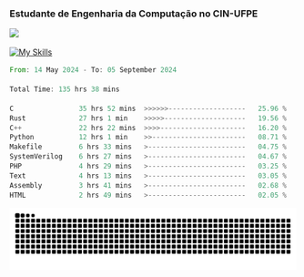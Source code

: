 
### Estudante de Engenharia da Computação no CIN-UFPE
<div>
      <!--<img width=400 src="https://github-readme-stats.vercel.app/api?username=Zed201&show_icons=true&theme=tokyonight" /-->
      <img width=400 src='https://leetcode.card.workers.dev/Zed201?theme=nord&font=baloo&extension=null' />
</div>


[![My Skills](https://skillicons.dev/icons?i=c,cpp,rust,py,java,neovim&theme=dark)](https://skillicons.dev)

<!--START_SECTION:waka-->

```rust
From: 14 May 2024 - To: 05 September 2024

Total Time: 135 hrs 38 mins

C                35 hrs 52 mins  >>>>>>-------------------   25.96 %
Rust             27 hrs 1 min    >>>>>--------------------   19.56 %
C++              22 hrs 22 mins  >>>>---------------------   16.20 %
Python           12 hrs 1 min    >>-----------------------   08.71 %
Makefile         6 hrs 33 mins   >------------------------   04.75 %
SystemVerilog    6 hrs 27 mins   >------------------------   04.67 %
PHP              4 hrs 29 mins   >------------------------   03.25 %
Text             4 hrs 13 mins   >------------------------   03.05 %
Assembly         3 hrs 41 mins   >------------------------   02.68 %
HTML             2 hrs 49 mins   >------------------------   02.05 %
```

<!--END_SECTION:waka-->

<picture>
  <source media="(prefers-color-scheme: dark)" srcset="https://github.com/Zed201/Zed201/blob/output/github-contribution-grid-snake-dark.svg" />
  <img alt="github-snake" src="https://github.com/Zed201/Zed201/blob/output/github-contribution-grid-snake-dark.svg" />
</picture>
